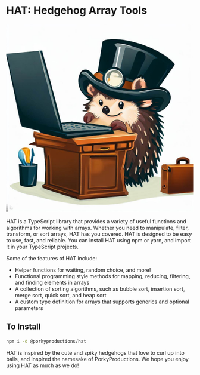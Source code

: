 # HAT: Hedgehog Array Tools

![A hedgehog wearing a hat next to a computer with a toolbox](https://raw.githubusercontent.com/PorkyProductions/hat/e7cabbf3b3df3c9abf2c38cbba901be26bdd17f8/img/hat.png)


HAT is a TypeScript library that provides a variety of useful functions and algorithms for working with arrays. Whether you need to manipulate, filter, transform, or sort arrays, HAT has you covered. HAT is designed to be easy to use, fast, and reliable. You can install HAT using npm or yarn, and import it in your TypeScript projects.

Some of the features of HAT include:

- Helper functions for waiting, random choice, and more!
- Functional programming style methods for mapping, reducing, filtering, and finding elements in arrays
- A collection of sorting algorithms, such as bubble sort, insertion sort, merge sort, quick sort, and heap sort
- A custom type definition for arrays that supports generics and optional parameters


## To Install
```bash
npm i -d @porkyproductions/hat
```

HAT is inspired by the cute and spiky hedgehogs that love to curl up into balls, and inspired the namesake of PorkyProductions. We hope you enjoy using HAT as much as we do!
